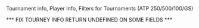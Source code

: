 Tournament info, Player Info, Filters for Tournaments (ATP 250/500/100/GS)

*** FIX TOURNEY INFO RETURN UNDEFINED ON SOME FIELDS ***